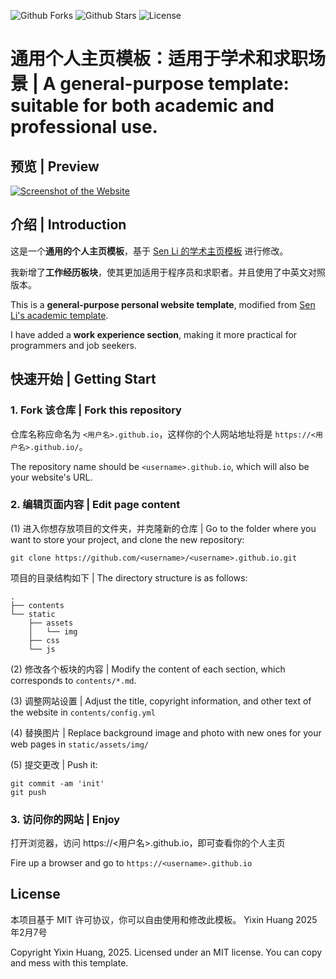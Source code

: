![Github Forks](https://img.shields.io/github/forks/Yixin0313/personal-homepage-template?style=flat)
![Github Stars](https://img.shields.io/github/stars/Yixin0313/personal-homepage-template?style=flat)
![License](https://img.shields.io/github/license/Yixin0313/personal-homepage-template)

# 通用个人主页模板：适用于学术和求职场景 | A general-purpose template: suitable for both academic and professional use.

## 预览 | Preview
[![Screenshot of the Website](https://raw.githubusercontent.com/Yixin0313/personal-homepage-template/main/screenshot_full.png)](https://yixin0313.github.io/personal-homepage-template/)

## 介绍 | Introduction

这是一个**通用的个人主页模板**，基于 [Sen Li 的学术主页模板](https://github.com/senli1073/senli1073.github.io) 进行修改。  

我新增了**工作经历板块**，使其更加适用于程序员和求职者。并且使用了中英文对照版本。

This is a **general-purpose personal website template**, modified from [Sen Li's academic template](https://github.com/senli1073/senli1073.github.io).  

I have added a **work experience section**, making it more practical for programmers and job seekers.

## 快速开始 | Getting Start
### 1. Fork 该仓库 | Fork this repository
仓库名称应命名为 `<用户名>.github.io`，这样你的个人网站地址将是 `https://<用户名>.github.io/`。

The repository name should be `<username>.github.io`, which will also be your website's URL.


### 2.  编辑页面内容 | Edit page content
(1) 进入你想存放项目的文件夹，并克隆新的仓库 | Go to the folder where you want to store your project, and clone the new repository:
```
git clone https://github.com/<username>/<username>.github.io.git
```
项目的目录结构如下 | The directory structure is as follows:

```.
.
├── contents
└── static
    ├── assets
    │   └── img
    ├── css
    └── js
```

(2) 修改各个板块的内容 | Modify the content of each section, which corresponds to `contents/*.md`.

(3) 调整网站设置 | Adjust the title, copyright information, and other text of the website in `contents/config.yml`

(4) 替换图片 | Replace background image and photo with new ones for your web pages in `static/assets/img/`

(5) 提交更改 | Push it: 
```
git commit -am 'init'
git push
```


### 3. 访问你的网站 | Enjoy

打开浏览器，访问 https://<用户名>.github.io，即可查看你的个人主页

Fire up a browser and go to `https://<username>.github.io`



## License
本项目基于 MIT 许可协议，你可以自由使用和修改此模板。 Yixin Huang 2025年2月7号

Copyright Yixin Huang, 2025. Licensed under an MIT license. You can copy and mess with this template.
